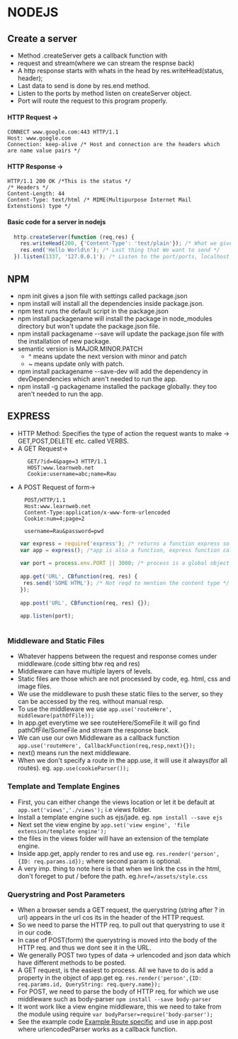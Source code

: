 # NODEJS

## Create a server

* Method .createServer gets a callback function with 
* request and stream(where we can stream the respnse back)
* A http response starts with whats in the head by res.writeHead(status, header);
* Last data to send is done by res.end method.
* Listen to the ports by method listen on createServer object.
* Port will route the request to this program properly.

#### HTTP Request ->
```
CONNECT www.google.com:443 HTTP/1.1
Host: www.google.com
Connection: keep-alive /* Host and connection are the headers which are name value pairs */
```
#### HTTP Response ->
```
HTTP/1.1 200 OK /*This is the status */
/* Headers */
Content-Length: 44
Content-Type: text/html /* MIME(Multipurpose Internet Mail Extenstions) type */
```
#### Basic code for a server in nodejs

```js
  http.createServer(function (req,res) {
	res.writeHead(200, {'Content-Type': 'text/plain'}); /* What we give back is plain text */
	res.end('Hello World\n'); /* Last thing that We want to send */
  }).listen(1337, '127.0.0.1'); /* Listen to the port/ports, localhost - 127.0.0.1  */	

```
## NPM

* npm init gives a json file with settings called package.json
* npm install will install all the dependencies inside package.json. 
* npm test runs the default script in the package.json
* npm install packagename will install the package in node_modules directory but won't update the package.json file.
* npm install packagename --save will update the package.json file with the installation of new package.
* semantic version is MAJOR.MINOR.PATCH
	* ^ means update the next version with minor and patch
	* ~ means update only with patch.
* npm install packagename --save-dev will add the dependency in devDependencies which aren't needed to run the app.
* npm install -g packagename installed the package globally. they too aren't needed to run the app.  


## EXPRESS

* HTTP Method: Specifies the type of action the request wants to make -> GET,POST,DELETE etc. called VERBS. 
* A GET Request->
	```
	   GET/?id=4&page=3 HTTP/1.1
	   HOST:www.learnweb.net
	   Cookie:username=abc;name=Rau
	```
* A POST Request of form->
	```
	  POST/HTTP/1.1
	  Host:www.learnweb.net
	  Content-Type:application/x-www-form-urlencoded
	  Cookie:num=4;page=2
	  
	  username=Rau&password=pwd
	```
```js
	var express = require('express'); /* returns a function express so we need to call this */
	var app = express(); /*app is also a function, express function called here on which we have properties and method */
	
	var port = process.env.PORT || 3000; /* process is a global object provided by node, env is for environment and PORT is env variable */	
	
	app.get('URL', CBfunction(req, res) {
	 res.send('SOME HTML'); /* Not reqd to mention the content type */
	});
	
	app.post('URL', CBfunction(req, res) {});
	
	app.listen(port);
	
```

### Middleware and Static Files

* Whatever happens between the request and response comes under middleware.(code sitting btw req and res)
* Middleware can have multiple layers of levels.
* Static files are those which are not processed by code, eg. html, css and image files.
* We use the middleware to push these static files to the server, so they can be accessed by the req. without manual resp.
* To use the middleware we use `app.use('routeHere', middleware(pathOfFile));`
* In app.get everytime we see routeHere/SomeFile it will go find pathOfFile/SomeFile and stream the response back.
* We can use our own Middleware as a callback function `app.use('routeHere', CallbackFunction(req,resp,next){});`
* next() means run the next middleware.
* When we don't specify a route in the app.use, it will use it always(for all routes). eg. `app.use(cookieParser());`


### Template and Template Engines

* First, you can either change the views location or let it be default at `app.set('views','./views');` i.e views folder.
* Install a template engine such as ejs/jade. eg. `npm install --save ejs`
* Next set the view engine by `app.set('view engine', 'file extension/template engine');`
* the files in the views folder will have an extension of the template engine.
* Inside app.get, apply render to res and use eg. `res.render('person',{ID: req.params.id});` where second param is optional.
* A very imp. thing to note here is that when we link the css in the html, don't foreget to put / before the path. eg.`href=/assets/style.css`

### Querystring and Post Parameters

* When a browser sends a GET request, the querystring (string after ? in url) appears in the url cos its in the header of the HTTP request.
* So we need to parse the HTTP req. to pull out that querystring to use it in our code.
* In case of POST(form) the querystring is moved into the body of the HTTP req. and thus we dont see it in the URL.
* We generally POST two types of data -> urlencoded and json data which have different methods to be posted.
* A GET request, is the easiest to process. All we have to do is add a property in the object of app.get eg. `res.render('person',{ID: req.params.id, QueryString: req.query.name});`
* For POST, we need to parse the body of HTTP req. for which we use middleware such as body-parser `npm install --save body-parser`
* It wont work like a view engine middleware, this we need to take from the module using require `var bodyParser=require('body-parser');`
* See the example code [Example Route specific](https://expressjs.com/en/resources/middleware/body-parser.html) and use in app.post where urlencodedParser works as a callback function.
